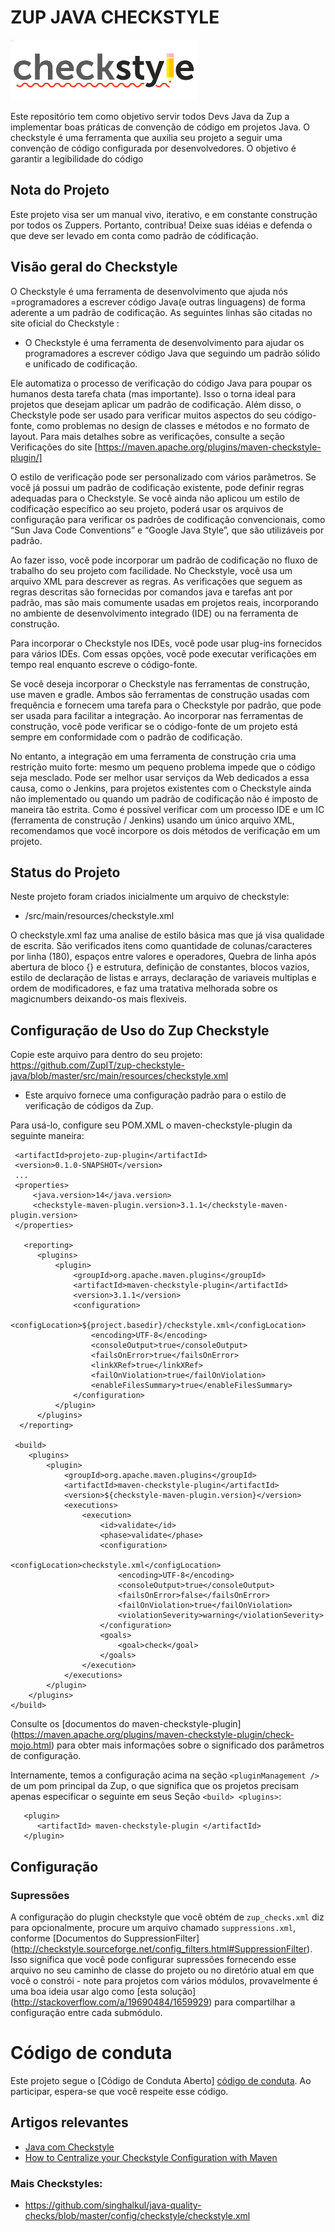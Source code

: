 
# ZUP JAVA CHECKSTYLE
![Checkstyle](imgs/checkstyle.png)

Este repositório tem como objetivo servir todos Devs Java da Zup a implementar boas práticas de convenção de código em projetos Java. O checkstyle é uma ferramenta que auxilia seu projeto a seguir uma convenção de código configurada por desenvolvedores. O objetivo é garantir a legibilidade do código

## Nota do Projeto

Este projeto visa ser um manual vivo, iterativo, e em constante construção por todos os Zuppers.
Portanto, contribua! Deixe suas idéias e defenda o que deve ser levado em conta como padrão de códificação.

## Visão geral do Checkstyle

O Checkstyle é uma ferramenta de desenvolvimento que ajuda nós =programadores a escrever código Java(e outras linguagens) de forma aderente a um padrão de codificação.
As seguintes linhas são citadas no site oficial do Checkstyle :

- O Checkstyle é uma ferramenta de desenvolvimento para ajudar os programadores a escrever código Java que seguindo um padrão sólido e unificado de codificação.

Ele automatiza o processo de verificação do código Java para poupar os humanos desta tarefa chata (mas importante). 
Isso o torna ideal para projetos que desejam aplicar um padrão de codificação.
Além disso, o Checkstyle pode ser usado para verificar muitos aspectos do seu código-fonte, como problemas no design de classes e métodos e no formato de layout. Para mais detalhes sobre as verificações, consulte a seção Verificações do site [https://maven.apache.org/plugins/maven-checkstyle-plugin/]

O estilo de verificação pode ser personalizado com vários parâmetros. 
Se você já possui um padrão de codificação existente, pode definir regras adequadas para o Checkstyle. Se você ainda não aplicou um estilo de codificação específico ao seu projeto, poderá usar os arquivos de configuração para verificar os padrões de codificação convencionais, como “Sun Java Code Conventions” e “Google Java Style”, que são utilizáveis ​​por padrão. 

Ao fazer isso, você pode incorporar um padrão de codificação no fluxo de trabalho do seu projeto com facilidade.
No Checkstyle, você usa um arquivo XML para descrever as regras. As verificações que seguem as regras descritas são fornecidas por comandos java e tarefas ant por padrão, mas são mais comumente usadas em projetos reais, incorporando no ambiente de desenvolvimento integrado (IDE) ou na ferramenta de construção.

Para incorporar o Checkstyle nos IDEs, você pode usar plug-ins fornecidos para vários IDEs. Com essas opções, você pode 
executar verificações em tempo real enquanto escreve o código-fonte.

Se você deseja incorporar o Checkstyle nas ferramentas de construção, use maven e gradle. Ambos são ferramentas de construção usadas com frequência e fornecem uma tarefa para o Checkstyle por padrão, que pode ser usada para facilitar a integração. Ao incorporar nas ferramentas de construção, você pode verificar se o código-fonte de um projeto está sempre em conformidade com o padrão de codificação.

No entanto, a integração em uma ferramenta de construção cria uma restrição muito forte: mesmo um pequeno problema impede que o código seja mesclado. Pode ser melhor usar serviços da Web dedicados a essa causa, como o Jenkins, para projetos existentes com o Checkstyle ainda não implementado ou quando um padrão de codificação não é imposto de maneira tão estrita.
Como é possível verificar com um processo IDE e um IC (ferramenta de construção / Jenkins) usando um único arquivo XML, recomendamos que você incorpore os dois métodos de verificação em um projeto.


## Status do Projeto

Neste projeto foram criados inicialmente um arquivo de checkstyle:
- /src/main/resources/checkstyle.xml


O checkstyle.xml faz uma analise de estilo básica mas que já visa qualidade de escrita.
 São verificados itens como quantidade de colunas/caracteres por linha (180),
 espaços entre valores e operadores, Quebra de linha após abertura de bloco {} e estrutura, definição de constantes, blocos vazios, estilo de declaração de listas e arrays, declaração de variaveis multiplas e ordem de modificadores, e faz uma tratativa melhorada sobre os magicnumbers deixando-os mais flexiveis.
 
 

## Configuração de Uso do Zup Checkstyle

Copie este arquivo para dentro do seu projeto:
https://github.com/ZupIT/zup-checkstyle-java/blob/master/src/main/resources/checkstyle.xml

- Este arquivo fornece uma configuração padrão para o estilo de verificação de códigos da Zup.

Para usá-lo, configure seu POM.XML o maven-checkstyle-plugin da seguinte maneira:

````
 <artifactId>projeto-zup-plugin</artifactId>
 <version>0.1.0-SNAPSHOT</version>
 ...
 <properties>
     <java.version>14</java.version>
     <checkstyle-maven-plugin.version>3.1.1</checkstyle-maven-plugin.version>
 </properties>

   <reporting>
      <plugins>
          <plugin>
              <groupId>org.apache.maven.plugins</groupId>
              <artifactId>maven-checkstyle-plugin</artifactId>
              <version>3.1.1</version>
              <configuration>
                  <configLocation>${project.basedir}/checkstyle.xml</configLocation>
                  <encoding>UTF-8</encoding>
                  <consoleOutput>true</consoleOutput>
                  <failsOnError>true</failsOnError>
                  <linkXRef>true</linkXRef>
                  <failOnViolation>true</failOnViolation>
                  <enableFilesSummary>true</enableFilesSummary>
              </configuration>
          </plugin>
      </plugins>
  </reporting>
     
 <build>
    <plugins>
        <plugin>
            <groupId>org.apache.maven.plugins</groupId>
            <artifactId>maven-checkstyle-plugin</artifactId>
            <version>${checkstyle-maven-plugin.version}</version>
            <executions>
                <execution>
                    <id>validate</id>
                    <phase>validate</phase>
                    <configuration>
                        <configLocation>checkstyle.xml</configLocation>
                        <encoding>UTF-8</encoding>
                        <consoleOutput>true</consoleOutput>
                        <failsOnError>false</failsOnError>
                        <failOnViolation>true</failOnViolation>
                        <violationSeverity>warning</violationSeverity>
                    </configuration>
                    <goals>
                        <goal>check</goal>
                    </goals>
                </execution>
            </executions>
        </plugin>
    </plugins>
</build>
````

Consulte os [documentos do maven-checkstyle-plugin] (https://maven.apache.org/plugins/maven-checkstyle-plugin/check-mojo.html) 
para obter mais informações sobre o significado dos parâmetros de configuração.

Internamente, temos a configuração acima na seção `<pluginManagement />` de um 
pom principal da Zup, o que significa que os projetos precisam apenas especificar o seguinte em seus
Seção `<build> <plugins>`:

````
   <plugin>
      <artifactId> maven-checkstyle-plugin </artifactId>
   </plugin>
````

## Configuração

### Supressões

A configuração do plugin checkstyle que você obtém de `zup_checks.xml` diz para 
opcionalmente, procure um arquivo chamado `suppressions.xml`, conforme
[Documentos do SuppressionFilter] (http://checkstyle.sourceforge.net/config_filters.html#SuppressionFilter). 
Isso significa que você pode configurar supressões fornecendo esse arquivo no seu
caminho de classe do projeto ou no diretório atual em que você o constrói - note 
para projetos com vários módulos, provavelmente é uma boa ideia usar algo
como [esta solução] (http://stackoverflow.com/a/19690484/1659929) para compartilhar
a configuração entre cada submódulo.


# Código de conduta
Este projeto segue o [Código de Conduta Aberto] [código de conduta]. Ao participar, espera-se que você respeite esse código.

[código de conduta]: https://github.com/klyff/zup-code-of-conduct/blob/master/code-of-conduct.md

## Artigos relevantes

 - [Java com Checkstyle](https://www.devmedia.com.br/java-com-checkstyle/26043)
 - [How to Centralize your Checkstyle Configuration with Maven](https://codeburst.io/how-to-centralize-your-checkstyle-configuration-with-maven-7575eacd7295)


### Mais Checkstyles:
- https://github.com/singhalkul/java-quality-checks/blob/master/config/checkstyle/checkstyle.xml
